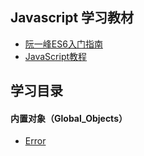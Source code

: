 ## Javascript 学习教材

* [阮一峰ES6入门指南](http://es6.ruanyifeng.com/) 
* [JavaScript教程](https://developer.mozilla.org/zh-CN/docs/Web/JavaScript)


## 学习目录

#### 内置对象（Global_Objects）
* [Error](./Error.MD)
